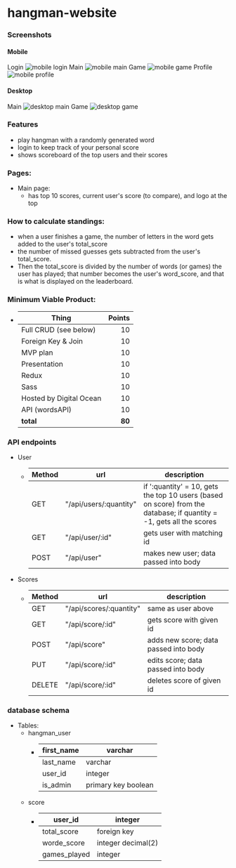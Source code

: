 # hangman-website

### Screenshots

#### Mobile
Login
![mobile login][mobile-login]
Main
![mobile main][mobile-main]
Game
![mobile game][mobile-game]
Profile
![mobile profile][mobile-profile]

#### Desktop
Main
![desktop main][desktop-main]
Game
![desktop game][desktop-game]


### Features
- play hangman with a randomly generated word
- login to keep track of your personal score
- shows scoreboard of the top users and their scores
### Pages:
- Main page:
	- has top 10 scores, current user's score (to compare), and logo at the top
### How to calculate standings:
- when a user finishes a game, the number of letters in the word gets added to the user's total_score
- the number of missed guesses gets subtracted from the user's total_score.
- Then the total_score is divided by the number of words (or games) the user has played; that number becomes the user's word_score, and that is what is displayed on the leaderboard.
### Minimum Viable Product:
- | Thing                   | Points |
	| ----------------------- | ------:|
	| Full CRUD (see below)   |     10 |
	| Foreign Key & Join      |     10 |
	| MVP plan                |     10 |
	| Presentation            |     10 |
	| Redux                   |     10 |
	| Sass                    |     10 |
	| Hosted by Digital Ocean |     10 |
	| API (wordsAPI)          |     10 |
	| **total**               | **80** |
### API endpoints
- User
	- | Method 	| url 										| description |
		| ------- | ----------------------- | ----------- |
		| GET 		| "/api/users/:quantity" 	| if ':quantity' = 10, gets the top 10 users (based on score) from the database; if quantity = -1, gets all the scores |
		| GET 		| "/api/user/:id"					| gets user with matching id |
		| POST 		| "/api/user"							| makes new user; data passed into body |
- Scores
	- | Method 	| url 										| description														|
		| ------- | ----------------------- | ------------------------------------- |
		| GET			| "/api/scores/:quantity"	| same as user above										|
		| GET			| "/api/score/:id"				| gets score with given id							|
		| POST		| "/api/score"						| adds new score; data passed into body	|
		| PUT			| "/api/score/:id"				| edits score; data passed into body		|
		| DELETE	| "/api/score/:id"				| deletes score of given id							|
### database schema
- Tables:
	- hangman_user
		- | first_name	| varchar							|
			| ----------- | -------------------	|
			| last_name		| varchar							|
			| user_id			| integer 						|
			| is_admin		| primary key boolean	|
	- score
		- | user_id				| integer							|
			| ------------- | -------------------	|
			| total_score		| foreign key					|
			| worde_score		| integer decimal(2)	|
			| games_played	| integer							|


[mobile-login]: https://raw.githubusercontent.com/Deraj21/hangman-website/master/screenshots/hangman-phone-login.PNG "mobile login"
[mobile-main]: https://raw.githubusercontent.com/Deraj21/hangman-website/master/screenshots/hangman-phone-main.PNG "mobile main"
[mobile-game]: https://raw.githubusercontent.com/Deraj21/hangman-website/master/screenshots/hangman-phone-game.PNG "mobile game"
[mobile-profile]: https://raw.githubusercontent.com/Deraj21/hangman-website/master/screenshots/hangman-tablet-profile.PNG "mobile profile"
[desktop-main]: https://raw.githubusercontent.com/Deraj21/hangman-website/master/screenshots/hangman-laptop-main.PNG "desktop main"
[desktop-game]: https://raw.githubusercontent.com/Deraj21/hangman-website/master/screenshots/hangman-laptop-game.PNG "desktop game"